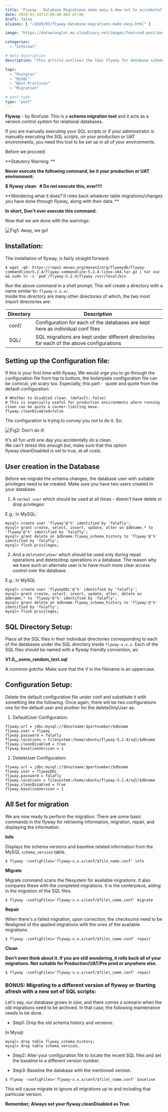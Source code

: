```yaml
---
title: 'Flyway - Database Migrations made easy & How not to accidentally Rollback all of your migrations'
date: 2019-03-24T13:09:00.002-07:00
draft: false
aliases: [ "/2019/03/flyway-database-migrations-made-easy.html" ]

image: "https://datawrangler.mo.cloudinary.net/images/featured-post/post8.jpg"

categories:
  - "Informal"

# meta description
description: "This article outlines the tool flyway for database schema migrations and also elobrates on the good practices to maintain versions of the database schema migrations"

tags:
  - "Postgres"
  - "MySQL"
  - "Best Practices"
  - "Migration"

# post type
type: "post"
---
```


**Flyway** - by Boxfuse: This is a **schema migration tool** and it acts as a version control system for relational databases.  
  
If you are manually executing your SQL scripts or if your administrator is manually executing the SQL scripts, on your production or UAT environments, you need this tool to be set up in all of your environments.
  
Before we proceed:  
  
**Statutory Warning: **  
  
**Never execute the following command, be it your production or UAT environment:**

**$ flyway clean   # Do not execute this, ever!!!!**  

**Wondering what it does? It roles back whatever table migrations/changes you have done through flyway, along with their data. **

**In short, Don't ever execute this command.**  
  
Now that we are done with the warnings:

![Fig1: Away, we go!](https://datawrangler.mo.cloudinary.net/images/post/8-flyway-database-migrations-made-easy/img1.gif)

## Installation:

The installation of flyway, is fairly straight forward:

```
$ wget -qO- https://repo1.maven.org/maven2/org/flywaydb/flyway-commandline/5.2.4/flyway-commandline-5.2.4-linux-x64.tar.gz | tar xvz && sudo ln -s `pwd`/flyway-5.2.4/flyway /usr/local/bin
```
Run the above command in a shell prompt. This will create a directory with a name similar to: `flyway-x.x.x/`.  
Inside this directory are many other directories of which, the two most import directories are:  

| Directory | Description |
| --- | --- |
| conf/ | Configuration for each of the databases are kept here as individual conf files |
| SQL/ | SQL migrations are kept under different directories for each of the above configurations |

## Setting up the Configuration file:

If this is your first time with flyway, We would urge you to go through the configuration file from top to bottom, the boilerplate configuration file can be comical, yet scary too. Especially, this part -  quote and quote from the default configuration:  

```
# Whether to disabled clean. (default: false)  
# This is especially useful for production environments where running clean can be quite a career-limiting move.  
flyway.cleanDisabled=false  
```

The configuration is trying to convey you not to do it. So:

![Fig2: Don't do it!](https://datawrangler.mo.cloudinary.net/images/post/8-flyway-database-migrations-made-easy/img2.gif)


It's all fun until one day you accidentally do a clean.  
We can't stress this enough but, make sure that this option flyway.cleanDisabled is set to true, at all costs.  

## User creation in the Database

Before we migrate the schema changes, the database user with suitable privileges need to be created.
Make sure you have two users created in your database.  
  
1) A `normal user` which should be used at all times - doesn't have delete or drop privileges:  
  
E.g.: In MySQL:  

```
mysql> create user 'flyway'@'%' identified by 'falafly';
mysql> grant create, select, insert, update, alter on $dbname.* to 'flyway'@'%' identified by 'falafly';
mysql> grant delete on $dbname.flyway_schema_history to 'flyway'@'%' identified by 'falafly';
mysql> flush privileges;
```
  
2) And a `deleteOnlyUser` which should be used only during repair operations and delete/drop operations in a database. The reason why we have such an alternate user is to have much more clear access control over the database.  
  
E.g.: In MySQL  
  
```
mysql> create user 'flywayDEL'@'%' identified by 'falafly';
mysql> grant create, select, insert, update, alter, delete on $dbname.* to 'flyway'@'%' identified by 'falafly';
mysql> grant delete on $dbname.flyway_schema_history to 'flyway'@'%' identified by 'falafly';
mysql> flush privileges;
```

## SQL Directory Setup:

Place all the SQL files in their individual directories corresponding to each of the databases under the SQL directory inside `flyway-x.x.x`. Each of the SQL files should be named with a flyway friendly convention, as:

**V1.0\_\_some\_random\_text.sql**

A common gotcha: Make sure that the V in the filename is an uppercase.

## Configuration Setup:

Delete the default configuration file under conf and substitute it with something like the following. Once again, there will be two configurations one for the default user and another for the deleteOnlyUser as:  

1) DefaultUser Configuration:

```
flyway.url = jdbc:mysql://$hostname:$portnumber/$dbname
flyway.user = flyway
flyway.password = falafly
flyway.locations = filesystem:/home/ubuntu/flyway-5.2.4/sql/$dbname
flyway.cleanDisabled = true
flyway.baselineVersion = 1
```
  
2) DeleteUser Configuration:

```
flyway.url = jdbc:mysql://$hostname:$portnumber/$dbname
flyway.user = flywayDEL
flyway.password = falafly
flyway.locations = filesystem:/home/ubuntu/flyway-5.2.4/sql/$dbname
flyway.cleanDisabled = true
flyway.baselineVersion = 1
```  
  

## All Set for migration

We are now ready to perform the migration. There are some basic commands in the flyway for retrieving information, migration, repair, and displaying the information.

**Info**

Displays the schema versions and baseline related information from the MySQL `schema_version` table.

```
$ flyway -configFiles='flyway-x.x.x/conf/$file_name.conf' info
```
  
**Migrate**  

Migrate command scans the filesystem for available migrations. It also compares these with the completed migrations. It is the centerpiece, aiding in the migration of the SQL files.

```
$ flyway -configFiles='flyway-x.x.x/conf/$file\_name.conf' migrate
```

**Repair**  

When there's a failed migration, upon correction; the checksums need to be Realigned of the applied migrations with the ones of the available migrations.  

```$ flyway -configFiles='flyway-x.x.x/conf/$file\_name.conf' repair```

**Clean**  

**Don't even think about it. If you are still wondering, it rolls back all of your migrations. Not suitable for Production/UAT/Pre prod or anywhere else.**

```$ flyway -configFiles='flyway-x.x.x/conf/$file\_name.conf' repair```

### BONUS: Migrating to a different version of flyway or Starting afresh with a new set of SQL scripts:

Let's say, our database grows in size, and there comes a scenario when the old migrations need to be archived. In that case, the following maintenance needs to be done.

* Step1: Drop the old schema history and versions.

In Mysql:

```
mysql> drop table flyway_schema_history;  
mysql> drop table schema_version;
```
  
* Step2: Alter your configuration file to locate the recent SQL files and set the baseline to a different version number.

* Step3: Baseline the database with the mentioned version.

```
$ flyway -configFiles='flyway-x.x.x/conf/$file\_name.conf' baseline
```

This will cause migrate to ignore all migrations up to and including that particular version.

**Remember; Always set your flyway.cleanDisabled as True.**
